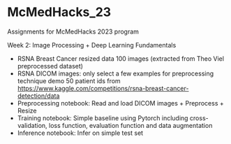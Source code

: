 # McMedHacks_23

Assignments for McMedHacks 2023 program

Week 2: Image Processing + Deep Learning Fundamentals

* RSNA Breast Cancer resized data 100 images (extracted from Theo Viel preprocessed dataset)
* RSNA DICOM images: only select a few examples for preprocessing technique demo 50 patient ids from https://www.kaggle.com/competitions/rsna-breast-cancer-detection/data
* Preprocessing notebook: Read and load DICOM images + Preprocess + Resize
* Training notebook: Simple baseline using Pytorch including cross-validation, loss function, evaluation function and data augmentation
* Inference notebook: Infer on simple test set
